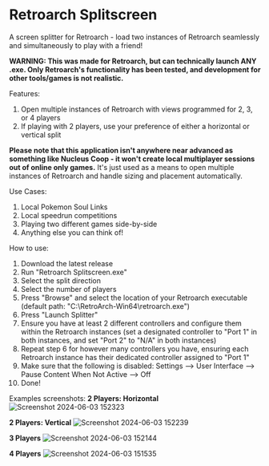 # Retroarch Splitscreen
A screen splitter for Retroarch - load two instances of Retroarch seamlessly and simultaneously to play with a friend!

**WARNING: This was made for Retroarch, but can technically launch ANY .exe. Only Retroarch's functionality has been tested, and development for other tools/games is not realistic.**

Features:
1. Open multiple instances of Retroarch with views programmed for 2, 3, or 4 players
2. If playing with 2 players, use your preference of either a horizontal or vertical split

**Please note that this application isn't anywhere near advanced as something like Nucleus Coop - it won't create local multiplayer sessions out of online only games.** It's just used as a means to open multiple instances of Retroarch and handle sizing and placement automatically.

Use Cases:
1. Local Pokemon Soul Links
2. Local speedrun competitions
3. Playing two different games side-by-side
4. Anything else you can think of!

How to use:
1. Download the latest release
2. Run "Retroarch Splitscreen.exe"
3. Select the split direction
4. Select the number of players
5. Press "Browse" and select the location of your Retroarch executable (default path: "C:\RetroArch-Win64\retroarch.exe")
6. Press "Launch Splitter"
7. Ensure you have at least 2 different controllers and configure them within the Retroarch instances (set a designated controller to "Port 1" in both instances, and set "Port 2" to "N/A" in both instances)
8. Repeat step 6 for however many controllers you have, ensuring each Retroarch instance has their dedicated controller assigned to "Port 1"
9. Make sure that the following is disabled: Settings --> User Interface --> Pause Content When Not Active --> Off
10. Done!

Examples screenshots:
**2 Players: Horizontal**
![Screenshot 2024-06-03 152323](https://github.com/MatthewJ-Roberts/Retroarch-Splitscreen/assets/63058876/eff5a23e-44da-44fe-a7f6-f2da4e446194)

**2 Players: Vertical**
![Screenshot 2024-06-03 152239](https://github.com/MatthewJ-Roberts/Retroarch-Splitscreen/assets/63058876/0b9982d9-b415-4e75-9089-64a0cfc884a7)

**3 Players**
![Screenshot 2024-06-03 152144](https://github.com/MatthewJ-Roberts/Retroarch-Splitscreen/assets/63058876/da38740a-bfe3-4bda-a509-e563cb6bf327)

**4 Players**
![Screenshot 2024-06-03 151535](https://github.com/MatthewJ-Roberts/Retroarch-Splitscreen/assets/63058876/fae57546-5bf8-44ea-b045-acb9df32d357)

